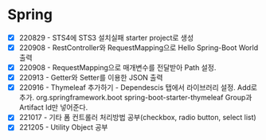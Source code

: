 # Spring


- [x]  220829 - STS4에 STS3 설치실패 starter project로 생성
- [x]  220908 - RestController와 RequestMapping으로 Hello Spring-Boot World출력
- [x]  220908 - RequestMapping으로 매개변수를 전달받아 Path 설정.
- [x]  220913 - Getter와 Setter를 이용한 JSON 출력
- [x]  220916 - Thymeleaf 추가하기 - Dependescis 탭에서 라이브러리 설정. Add로 추가.
<groupId>org.springframework.boot</groupId>
<artifactId>spring-boot-starter-thymeleaf</artifactId> 
Group과 Artifact Id만 넣어준다.
- [x]  221017 - 기타 폼 컨트롤러 처리방법 공부(checkbox, radio button, select list)
- [x]  221205 - Utility Object 공부